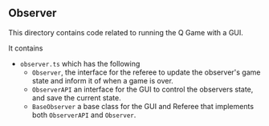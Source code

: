 ## Observer

This directory contains code related to running the Q Game with a GUI.

It contains

- `observer.ts` which has the following
  - `Observer`, the interface for the referee to update the observer's game state and inform it of when a game is over.
  - `ObserverAPI` an interface for the GUI to control the observers state, and save the current state.
  - `BaseObserver` a base class for the GUI and Referee that implements both `ObserverAPI` and `Observer`.
